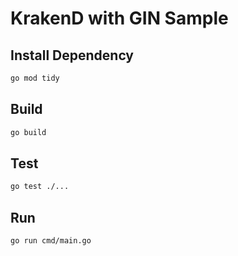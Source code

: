 # KrakenD with GIN Sample

## Install Dependency
```bash
go mod tidy
```

## Build 
```bash
go build 
```

## Test
```bash
go test ./...
```

## Run
```bash
go run cmd/main.go
```